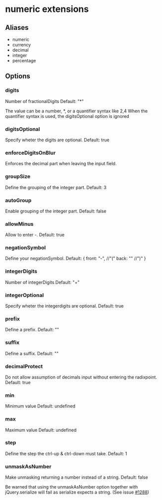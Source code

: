 # numeric extensions

## Aliases

-   numeric
-   currency
-   decimal
-   integer
-   percentage

## Options

### digits

Number of fractionalDigits
Default: "\*"

The value can be a number, \*, or a quantifier syntax like 2,4
When the quantifier syntax is used, the digitsOptional option is ignored

### digitsOptional

Specify wheter the digits are optional.
Default: true

### enforceDigitsOnBlur

Enforces the decimal part when leaving the input field.

### groupSize

Define the grouping of the integer part.
Default: 3

### autoGroup

Enable grouping of the integer part.
Default: false

### allowMinus

Allow to enter -.
Default: true

### negationSymbol

Define your negationSymbol.
Default: {
front: "-", //"("
back: "" //")"
}

### integerDigits

Number of integerDigits
Default: "+"

### integerOptional

Specify wheter the integerdigits are optional.
Default: true

### prefix

Define a prefix.
Default: ""

### suffix

Define a suffix.
Default: ""

### decimalProtect

Do not allow assumption of decimals input without entering the radixpoint.
Default: true

### min

Minimum value
Default: undefined

### max

Maximum value
Default: undefined

### step

Define the step the ctrl-up & ctrl-down must take.
Default: 1

### unmaskAsNumber

Make unmasking returning a number instead of a string.
Default: false

Be warned that using the unmaskAsNumber option together with jQuery.serialize will fail as serialize expects a string. (See issue [#1288])

[#1288]: https://github.com/RobinHerbots/jquery.inputmask/issues/1288

